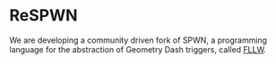 # ReSPWN
We are developing a community driven fork of SPWN, a programming language for the abstraction of Geometry Dash triggers, called [FLLW](https://github.com/GDSPWN/FLLW).  

